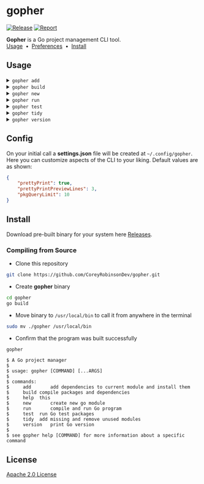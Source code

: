 # gopher
[![Release](https://github.com/CoreyRobinsonDev/gopher/actions/workflows/release.yml/badge.svg)](https://github.com/CoreyRobinsonDev/gopher/actions/workflows/release.yml)
[![Report](https://img.shields.io/badge/go%20report-A+-brightgreen.svg?style=flat)](https://goreportcard.com/report/github.com/CoreyRobinsonDev/gopher)

**Gopher** is a Go project management CLI tool.
<br>
[Usage](#Usage) <span>&nbsp;•&nbsp;</span> [Preferences](#Preferences) <span>&nbsp;•&nbsp;</span> [Install](#Install)

## Usage
<details>
    <summary><code>gopher add</code></summary>
    <img alt="add command gif" src="https://vhs.charm.sh/vhs-VxKxN5my8JTDsSu5HPijo.gif"/>
    <img alt="add command example gif" src="https://vhs.charm.sh/vhs-6SPu40VY4S6egGciFxYl4U.gif"/>
</details>
<details>
    <summary><code>gopher build</code></summary>
    <img alt="add command gif" src="https://vhs.charm.sh/vhs-4cqk1DmrECFWHnHE21kLyA.gif"/>
</details>
<details>
    <summary><code>gopher new</code></summary>
    <img alt="add command gif" src="https://vhs.charm.sh/vhs-69YDFALfOTecVT1HmJjFHP.gif"/>
</details>
<details>
    <summary><code>gopher run</code></summary>
    <img alt="add command gif" src="https://vhs.charm.sh/vhs-32VJdIqvYHoH8wMk6grmZW.gif"/>
</details>
<details>
    <summary><code>gopher test</code></summary>
    <img alt="add command gif" src="https://vhs.charm.sh/vhs-2tCXkm2NSVWSj6sNZ4JEC7.gif"/>
</details>
<details>
    <summary><code>gopher tidy</code></summary>
    <img alt="add command gif" src="https://vhs.charm.sh/vhs-2NJcaxNnzj9jf9g0nZseAU.gif"/>
</details>
<details>
    <summary><code>gopher version</code></summary>
    <img alt="add command gif" src="https://vhs.charm.sh/vhs-2mhDWhXegEYaUO6LWSuh2u.gif"/>
</details>

## Config
On your initial call a **settings.json** file will be created at <code>~/.config/gopher</code>. Here you can customize aspects of the CLI to your liking.
Default values are as shown:

```json
{
	"prettyPrint": true,
	"prettyPrintPreviewLines": 3,
	"pkgQueryLimit": 10
}
```

## Install
Download pre-built binary for your system here [Releases](https://github.com/CoreyRobinsonDev/gopher/releases).

### Compiling from Source
- Clone this repository
```bash
git clone https://github.com/CoreyRobinsonDev/gopher.git
```
- Create **gopher** binary
```bash
cd gopher
go build
```
- Move binary to <code>/usr/local/bin</code> to call it from anywhere in the terminal
```bash
sudo mv ./gopher /usr/local/bin
```
- Confirm that the program was built successfully
```bash
gopher
```
    $ A Go project manager
    $ 
    $ usage: gopher [COMMAND] [...ARGS]
    $ 
    $ commands:
    $     add		add dependencies to current module and install them
    $     build	compile packages and dependencies
    $     help	this
    $     new		create new go module
    $     run		compile and run Go program
    $     test	run Go test packages
    $     tidy	add missing and remove unused modules
    $     version	print Go version
    $ 
    $ see gopher help [COMMAND] for more information about a specific command

## License
[Apache 2.0 License](./LICENSE)
